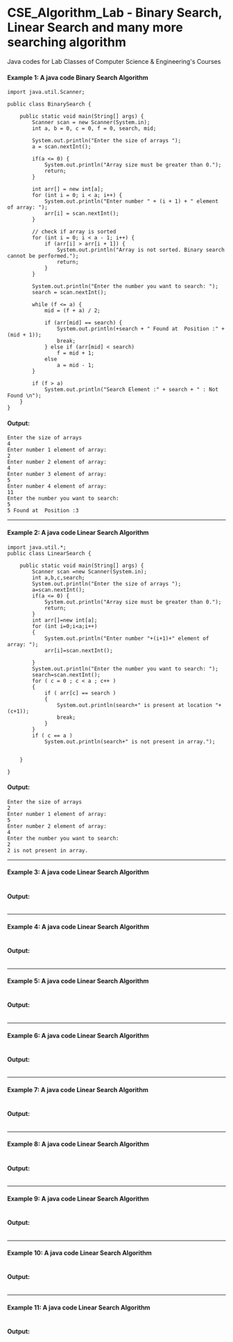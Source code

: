 # CSE_Algorithm_Lab - Binary Search, Linear Search and many more searching algorithm
Java codes for Lab Classes of Computer Science &amp; Engineering's Courses<br>
#### Example 1: A java code Binary Search Algorithm 

```
import java.util.Scanner;

public class BinarySearch {

    public static void main(String[] args) {
        Scanner scan = new Scanner(System.in);
        int a, b = 0, c = 0, f = 0, search, mid;

        System.out.println("Enter the size of arrays ");
        a = scan.nextInt();

        if(a <= 0) {
            System.out.println("Array size must be greater than 0.");
            return;
        }

        int arr[] = new int[a];
        for (int i = 0; i < a; i++) {
            System.out.println("Enter number " + (i + 1) + " element of array: ");
            arr[i] = scan.nextInt();
        }

        // check if array is sorted
        for (int i = 0; i < a - 1; i++) {
            if (arr[i] > arr[i + 1]) {
                System.out.println("Array is not sorted. Binary search cannot be performed.");
                return;
            }
        }

        System.out.println("Enter the number you want to search: ");
        search = scan.nextInt();

        while (f <= a) {
            mid = (f + a) / 2;

            if (arr[mid] == search) {
                System.out.println(+search + " Found at  Position :" + (mid + 1));
                break;
            } else if (arr[mid] < search)
                f = mid + 1;
            else
                a = mid - 1;
        }

        if (f > a)
            System.out.println("Search Element :" + search + " : Not Found \n");
    }
}

```

#### Output: 
```
Enter the size of arrays 
4
Enter number 1 element of array: 
2
Enter number 2 element of array: 
4
Enter number 3 element of array: 
5
Enter number 4 element of array: 
11
Enter the number you want to search: 
5
5 Found at  Position :3
```
***
#### Example 2: A java code Linear Search Algorithm 

```
import java.util.*;
public class LinearSearch {

	public static void main(String[] args) {
		Scanner scan =new Scanner(System.in);
		int a,b,c,search;
		System.out.println("Enter the size of arrays ");
		a=scan.nextInt();
	    if(a <= 0) {
            System.out.println("Array size must be greater than 0.");
            return;
        }
		int arr[]=new int[a];
		for (int i=0;i<a;i++)
		{
			System.out.println("Enter number "+(i+1)+" element of array: ");
			arr[i]=scan.nextInt();

		}
		System.out.println("Enter the number you want to search: ");
		search=scan.nextInt();
		for ( c = 0 ; c < a ; c++ )
		{
			if ( arr[c] == search )
			{
				System.out.println(search+" is present at location "+(c+1));
				break;
			}
		}
		if ( c == a )
			System.out.println(search+" is not present in array.");     


	}

}

```

#### Output: 
```
Enter the size of arrays 
2
Enter number 1 element of array: 
5
Enter number 2 element of array: 
4
Enter the number you want to search: 
2
2 is not present in array.

```
***
#### Example 3: A java code Linear Search Algorithm 

```
```

#### Output: 
```
```
***
#### Example 4: A java code Linear Search Algorithm 

```
```

#### Output: 
```
```
***
#### Example 5: A java code Linear Search Algorithm 

```
```

#### Output: 
```
```
***
#### Example 6: A java code Linear Search Algorithm 

```
```

#### Output: 
```
```
***
#### Example 7: A java code Linear Search Algorithm 

```
```

#### Output: 
```
```
***
#### Example 8: A java code Linear Search Algorithm 

```
```

#### Output: 
```
```
***
#### Example 9: A java code Linear Search Algorithm 

```
```

#### Output: 
```
```
***
#### Example 10: A java code Linear Search Algorithm 

```
```

#### Output: 
```
```
***
#### Example 11: A java code Linear Search Algorithm 

```
```

#### Output: 
```
```
